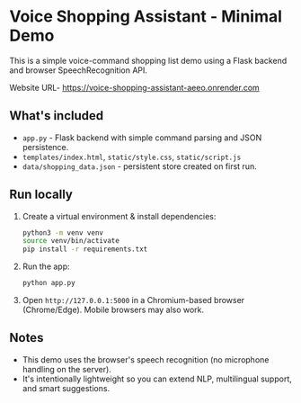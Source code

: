 # Voice Shopping Assistant - Minimal Demo
This is a simple voice-command shopping list demo using a Flask backend and browser SpeechRecognition API.

Website URL- https://voice-shopping-assistant-aeeo.onrender.com

## What's included
- `app.py` - Flask backend with simple command parsing and JSON persistence.
- `templates/index.html`, `static/style.css`, `static/script.js`
- `data/shopping_data.json` - persistent store created on first run.

## Run locally
1. Create a virtual environment & install dependencies:
   ```bash
   python3 -m venv venv
   source venv/bin/activate
   pip install -r requirements.txt
   ```
2. Run the app:
   ```bash
   python app.py
   ```
3. Open `http://127.0.0.1:5000` in a Chromium-based browser (Chrome/Edge). Mobile browsers may also work.

## Notes
- This demo uses the browser's speech recognition (no microphone handling on the server).
- It's intentionally lightweight so you can extend NLP, multilingual support, and smart suggestions.

